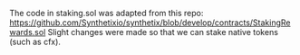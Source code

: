 The code in staking.sol was adapted from this repo: https://github.com/Synthetixio/synthetix/blob/develop/contracts/StakingRewards.sol
Slight changes were made so that we can stake native tokens (such as cfx).
